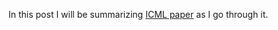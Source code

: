 In this post I will be summarizing [ICML paper](https://arxiv.org/pdf/1811.11214.pdf) as I go through it.
